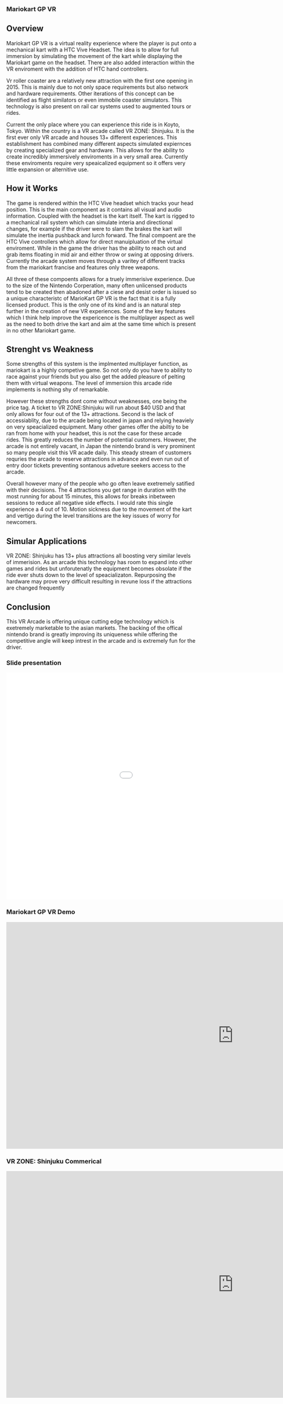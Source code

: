 ### Mariokart GP VR

## Overview

  Mariokart GP VR is a virtual reality experience where the player is put onto a mechanical kart with a HTC Vive Headset. The idea is to allow for full immersion by simulating the movement of the kart while displaying the Mariokart game on the headset. There are also added interaction within the VR enviroment with the addition of HTC hand controllers.

  Vr roller coaster are a relatively new attraction with the first one opening in 2015. This is mainly due to not only space requirements but also network and hardware requirements. Other iterations of this concept can be identified as flight similators or even immobile coaster simulators. This technology is also present on rail car systems used to augmented tours or rides.

  Current the only place where you can experience this ride is in Koyto, Tokyo. Within the country is a VR arcade called VR ZONE: Shinjuku. It is the first ever only VR arcade and houses 13+ different experiences. This establishment has combined many different aspects simulated expiernces by creating specialized gear and hardware. This allows for the ability to create incredibly immersively enviroments in a very small area. Currently these enviroments require very speaicalized equipment so it offers very little expansion or alternitive use.

## How it Works

  The game is rendered within the HTC Vive headset which tracks your head position. This is the main component as it contains all visual and audio information. Coupled with the headset is the kart itself. The kart is rigged to a mechanical rail system which can simulate interia and directional changes, for example if the driver were to slam the brakes the kart will simulate the inertia pushback and lurch forward. The final compoent are the HTC Vive controllers which allow for direct manuipluation of the virtual enviroment. While in the game the driver has the ability to reach out and grab items floating in mid air and either throw or swing at opposing drivers. Currently the arcade system moves through a varitey of different tracks from the mariokart francise and features only three weapons.
  
  All three of these compoents allows for a truely immerisive experience. Due to the size of the Nintendo Corperation, many often unlicensed products tend to be created then abadoned after a ciese and desist order is issued so a unique characteristc of MarioKart GP VR is the fact that it is a fully licensed product. This is the only one of its kind and is an natural step further in the creation of new VR experiences. Some of the key features which I think help improve the expericence is the multiplayer aspect as well as the need to both drive the kart and aim at the same time which is present in no other Mariokart game. 
 
## Strenght vs Weakness

  Some strengths of this system is the implmented multiplayer function, as mariokart is a highly competive game. So not only do you have to ability to race against your friends but you also get the added pleasure of pelting them with virtual weapons. The level of immersion this arcade ride implements is nothing shy of remarkable. 
  
  However these strengths dont come without weaknesses, one being the price tag. A ticket to VR ZONE:Shinjuku will run about $40 USD and that only allows for four out of the 13+ attractions. Second is the lack of accessiablity, due to the arcade being located in japan and relying heaviely on very speacialized equipment. Many other games offer the abiltiy to be ran from home with your headset, this is not the case for these arcade rides. This greatly reduces the number of potential customers. However, the arcade is not entirely vacant, in Japan the nintendo brand is very prominent so many people visit this VR acade daily. This steady stream of customers requries the arcade to reserve attractions in advance and even run out of entry door tickets preventing sontanous adveture seekers access to the arcade.
  
  Overall however many of the people who go often leave exetremely satified with their decisions. The 4 attractions you get range in duration with the most running for about 15 minutes, this allows for breaks inbetween sessions to reduce all negative side effects. I would rate this single experience a 4 out of 10. Motion sickness due to the movement of the kart and vertigo during the level transitions are the key issues of worry for newcomers. 
  
  
## Simular Applications

  VR ZONE: Shinjuku has 13+ plus attractions all boosting very similar levels of immerision. As an arcade this technology has room to expand into other games and rides but unforutenatly the equipment becomes obsolate if the ride ever shuts down to the level of speacializaton. Repurposing the hardware may prove very difficult resulting in revune loss if the attractions are changed frequently

## Conclusion

  This VR Arcade is offering unique cutting edge technology which is exetremely marketable to the asian markets. The backing of the offical nintendo brand is greatly improving its uniqueness while offering the competitive angle will keep intrest in the arcade and is extremely fun for the driver. 


### Slide presentation
<iframe src="//slides.com/thomas245166/student-choice-presentation/embed" width="1200" height="600" scrolling="no" frameborder="0" webkitallowfullscreen mozallowfullscreen allowfullscreen></iframe>

### Mariokart GP VR Demo
<iframe width="1200" height="600" src="https://www.youtube.com/embed/NQHUomtWDxI?start=76" frameborder="0" allow="autoplay; encrypted-media" allowfullscreen></iframe>

### VR ZONE: Shinjuku Commerical
<iframe width="1200" height="600" src="https://www.youtube.com/embed/PRv9GaEyFIc" frameborder="0" allow="autoplay; encrypted-media" allowfullscreen></iframe>

